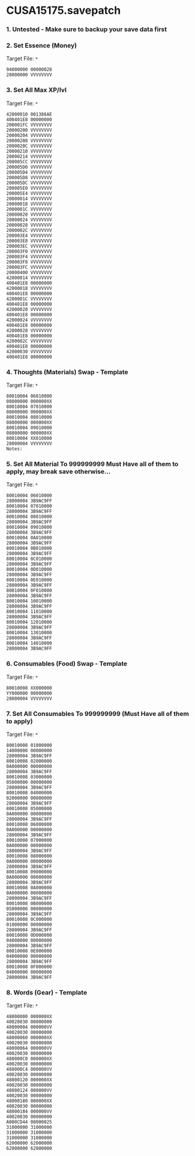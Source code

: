 # CUSA15175.savepatch

### 1. Untested - Make sure to backup your save data first
### 2. Set Essence (Money)

Target File: `*`

```
94000000 00000028
28000000 VVVVVVVV
```

### 3. Set All Max XP/lvl

Target File: `*`

```
42000010 001386AE
400401E8 00000000
200001FC VVVVVVVV
20000200 VVVVVVVV
20000204 VVVVVVVV
20000208 VVVVVVVV
2000020C VVVVVVVV
20000210 VVVVVVVV
20000214 VVVVVVVV
200005CC VVVVVVVV
200005D0 VVVVVVVV
200005D4 VVVVVVVV
200005D8 VVVVVVVV
200005DC VVVVVVVV
200005E0 VVVVVVVV
200005E4 VVVVVVVV
20000014 VVVVVVVV
20000018 VVVVVVVV
2000001C VVVVVVVV
20000020 VVVVVVVV
20000024 VVVVVVVV
20000028 VVVVVVVV
2000002C VVVVVVVV
200003E4 VVVVVVVV
200003E8 VVVVVVVV
200003EC VVVVVVVV
200003F0 VVVVVVVV
200003F4 VVVVVVVV
200003F8 VVVVVVVV
200003FC VVVVVVVV
20000400 VVVVVVVV
42000014 VVVVVVVV
400401E8 00000000
42000018 VVVVVVVV
400401E8 00000000
4200001C VVVVVVVV
400401E8 00000000
42000020 VVVVVVVV
400401E8 00000000
42000024 VVVVVVVV
400401E8 00000000
42000028 VVVVVVVV
400401E8 00000000
4200002C VVVVVVVV
400401E8 00000000
42000030 VVVVVVVV
400401E8 00000000
```

### 4. Thoughts (Materials) Swap - Template

Target File: `*`

```
80010004 06010000
08000000 000000XX
80010004 07010000
08000000 000000XX
80010004 08010000
08000000 000000XX
80010004 09010000
08000000 000000XX
80010004 XX010000
28000004 VVVVVVVV
Notes:
```

### 5. Set All Material To 999999999 Must Have all of them to apply, may break save otherwise...

Target File: `*`

```
80010004 06010000
28000004 3B9AC9FF
80010004 07010000
28000004 3B9AC9FF
80010004 08010000
28000004 3B9AC9FF
80010004 09010000
28000004 3B9AC9FF
80010004 0A010000
28000004 3B9AC9FF
80010004 0B010000
28000004 3B9AC9FF
80010004 0C010000
28000004 3B9AC9FF
80010004 0D010000
28000004 3B9AC9FF
80010004 0E010000
28000004 3B9AC9FF
80010004 0F010000
28000004 3B9AC9FF
80010004 10010000
28000004 3B9AC9FF
80010004 11010000
28000004 3B9AC9FF
80010004 12010000
28000004 3B9AC9FF
80010004 13010000
28000004 3B9AC9FF
80010004 14010000
28000004 3B9AC9FF
```

### 6. Consumables (Food) Swap - Template

Target File: `*`

```
80010008 XX000000
YY000000 00000000
28000004 VVVVVVVV
```

### 7. Set All Consumables To 999999999 (Must Have all of them to apply)

Target File: `*`

```
80010008 01000000
14000000 00000000
28000004 3B9AC9FF
80010008 02000000
0A000000 00000000
28000004 3B9AC9FF
80010008 03000000
05000000 00000000
28000004 3B9AC9FF
80010008 04000000
02000000 00000000
28000004 3B9AC9FF
80010008 05000000
0A000000 00000000
28000004 3B9AC9FF
80010008 06000000
0A000000 00000000
28000004 3B9AC9FF
80010008 07000000
0A000000 00000000
28000004 3B9AC9FF
80010008 08000000
0A000000 00000000
28000004 3B9AC9FF
80010008 09000000
0A000000 00000000
28000004 3B9AC9FF
80010008 0A000000
0A000000 00000000
28000004 3B9AC9FF
80010008 0B000000
05000000 00000000
28000004 3B9AC9FF
80010008 0C000000
01000000 00000000
28000004 3B9AC9FF
80010008 0D000000
04000000 00000000
28000004 3B9AC9FF
80010008 0E000000
04000000 00000000
28000004 3B9AC9FF
80010008 0F000000
04000000 00000000
28000004 3B9AC9FF
```

### 8. Words (Gear) - Template

Target File: `*`

```
48000000 000000XX
40020030 00000000
48000004 000000VV
40020030 00000000
48000060 000000XX
40020030 00000000
48000064 000000VV
40020030 00000000
480000C0 000000XX
40020030 00000000
480000C4 000000VV
40020030 00000000
48000120 000000XX
40020030 00000000
48000124 000000VV
40020030 00000000
48000180 000000XX
40020030 00000000
48000184 000000VV
40020030 00000000
A000CD44 00000025
31000000 31000000
31000000 31000000
31000000 31000000
62000000 62000000
62000000 62000000
```

